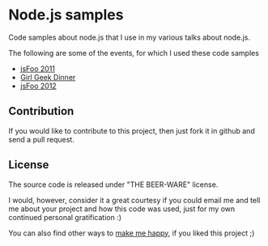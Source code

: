 Node.js samples
================

Code samples about node.js that I use in my various talks about node.js.

The following are some of the events, for which I used these code samples

- [jsFoo 2011](http://sudarmuthu.com/blog/introduction-to-node-js-at-jsfoo)
- [Girl Geek Dinner](http://sudarmuthu.com/blog/introduction-to-node-js-at-yahoo-girl-geek-dinner)
- [jsFoo 2012](http://sudarmuthu.com/blog/controlling-robots-using-javascript)

Contribution
-------------

If you would like to contribute to this project, then just fork it in github and send a pull request. 


License
-------

The source code is released under "THE BEER-WARE" license.

I would, however, consider it a great courtesy if you could email me and tell me about your project and how this code was used, just for my own continued personal gratification :)

You can also find other ways to [make me happy](http://sudarmuthu.com/if-you-wanna-thank-me), if you liked this project ;)

